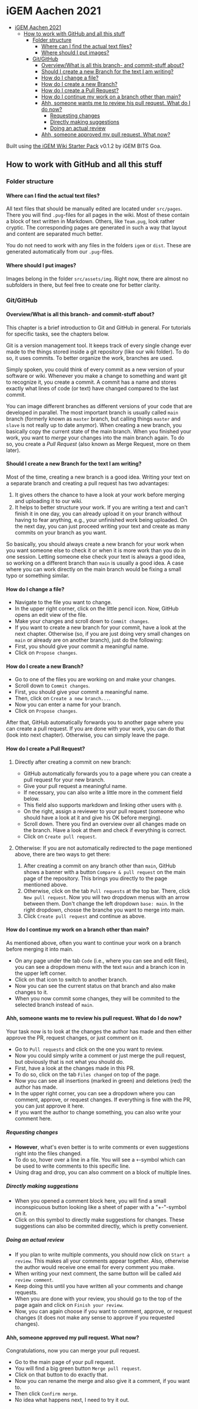 # iGEM Aachen 2021 

- [iGEM Aachen 2021](#igem-aachen-2021)
  - [How to work with GitHub and all this stuff](#how-to-work-with-github-and-all-this-stuff)
    - [Folder structure](#folder-structure)
      - [Where can I find the actual text files?](#where-can-i-find-the-actual-text-files)
      - [Where should I put images?](#where-should-i-put-images)
    - [Git/GitHub](#gitgithub)
      - [Overview/What is all this branch- and commit-stuff about?](#overviewwhat-is-all-this-branch--and-commit-stuff-about)
      - [Should I create a new Branch for the text I am writing?](#should-i-create-a-new-branch-for-the-text-i-am-writing)
      - [How do I change a file?](#how-do-i-change-a-file)
      - [How do I create a new Branch?](#how-do-i-create-a-new-branch)
      - [How do I create a Pull Request?](#how-do-i-create-a-pull-request)
      - [How do I continue my work on a branch other than main?](#how-do-i-continue-my-work-on-a-branch-other-than-main)
      - [Ahh, someone wants me to review his pull request. What do I do now?](#ahh-someone-wants-me-to-review-his-pull-request-what-do-i-do-now)
        - [Requesting changes](#requesting-changes)
        - [Directly making suggestions](#directly-making-suggestions)
        - [Doing an actual review](#doing-an-actual-review)
      - [Ahh, someone approved my pull request. What now?](#ahh-someone-approved-my-pull-request-what-now)

Built using [the iGEM Wiki Starter Pack](https://igem-wiki-starter.readthedocs.io) v0.1.2 by iGEM BITS Goa.

## How to work with GitHub and all this stuff

### Folder structure

#### Where can I find the actual text files?

All text files that should be manually edited are located under `src/pages`.
There you will find `.pug`-files for all pages in the wiki.
Most of these contain a block of text written in Markdown.
Others, like `Team.pug`, look rather cryptic.
The corresponding pages are generated in such a way that layout and content are separated much better.

You do not need to work with any files in the folders `igem` or `dist`.
These are generated automatically from our `.pug`-files.

#### Where should I put images?

Images belong in the folder `src/assets/img`.
Right now, there are almost no subfolders in there, but feel free to create one for better clarity.

### Git/GitHub

#### Overview/What is all this branch- and commit-stuff about?

This chapter is a brief introduction to Git and GitHub in general.
For tutorials for specific tasks, see the chapters below.

Git is a version management tool.
It keeps track of every single change ever made to the things stored inside a git repository (like our wiki folder).
To do so, it uses commits.
To better organize the work, branches are used.

Simply spoken, you could think of every commit as a new version of your software or wiki.
Whenever you make a change to something and want git to recognize it, you create a commit.
A commit has a name and stores exactly what lines of code (or text) have changed compared to the last commit.

You can image different branches as different versions of your code that are developed in parallel.
The most important branch is usually called `main` branch (formerly known as `master` branch, but calling things `master` and `slave` is not really up to date anymor).
When creating a new branch, you basically copy the current state of the main branch.
When you finished your work, you want to *merge* your changes into the main branch again.
To do so, you create a *Pull Request* (also known as Merge Request, more on them later).

#### Should I create a new Branch for the text I am writing?

Most of the time, creating a new branch is a good idea.
Writing your text on a separate branch and creating a pull request has two advantages:

1. It gives others the chance to have a look at your work before merging and uploading it to our wiki.
2. It helps to better structure your work.
   If you are writing a text and can't finish it in one day, you can already upload it on your branch without having to fear anything, e.g., your unfinished work being uploaded.
   On the next day, you can just proceed writing your text and create as many commits on your branch as you want.

So basically, you should always create a new branch for your work when you want someone else to check it or when it is more work than you do in one session.
Letting someone else check your text is always a good idea, so working on a different branch than `main` is usually a good idea.
A case where you can work directly on the main branch would be fixing a small typo or something similar.

#### How do I change a file?

- Navigate to the file you want to change.
- In the upper right corner, click on the little pencil icon.
  Now, GitHub opens an edit view of the file.
- Make your changes and scroll down to `Commit changes`.
- If you want to create a new branch for your commit, have a look at the next chapter.
  Otherwise (so, if you are just doing very small changes on `main` or already are on another branch), just do the following:
- First, you should give your commit a meaningful name.
- Click on `Propose changes`.

#### How do I create a new Branch?

- Go to one of the files you are working on and make your changes.
- Scroll down to `Commit changes`.
- First, you should give your commit a meaningful name.
- Then, click on `Create a new branch...`.
- Now you can enter a name for your branch.
- Click on `Propose changes`.

After that, GitHub automatically forwards you to another page where you can create a pull request.
If you are done with your work, you can do that (look into next chapter).
Otherwise, you can simply leave the page.

#### How do I create a Pull Request?

1. Directly after creating a commit on new branch:
   - GitHub automatically forwards you to a page where you can create a pull request for your new branch.
   - Give your pull request a meaningful name.
   - If necessary, you can also write a little more in the comment field below.
   - This field also supports markdown and linking other users with `@`.
   - On the right, assign a reviewer to your pull request (someone who should have a look at it and give his OK before merging).
   - Scroll down.
     There you find an overview over all changes made on the branch.
     Have a look at them and check if everything is correct.
   - Click on `Create pull request`.

2. Otherwise: If you are not automatically redirected to the page mentioned above, there are two ways to get there:
   1. After creating a commit on any branch other than `main`, GitHub shows a banner with a button `Compare & pull request` on the main page of the repository.
      This brings you directly to the page mentioned above.
   2. Otherwise, click on the tab `Pull requests` at the top bar.
      There, click `New pull request`.
      Now you will two dropdown menus with an arrow between them.
      Don't change the left dropdown `base: main`.
      In the right dropdown, chosse the branche you want to merge into main.
   3. Click `Create pull request` and continue as above.

#### How do I continue my work on a branch other than main?

As mentioned above, often you want to continue your work on a branch before merging it into main.

- On any page under the tab `Code` (i.e., where you can see and edit files), you can see a dropdown menu with the text `main` and a branch icon in the upper left corner.
- Click on that icon to switch to another branch.
- Now you can see the current status on that branch and also make changes to it.
- When you now commit some changes, they will be commited to the selected branch instead of `main`.

#### Ahh, someone wants me to review his pull request. What do I do now?

Your task now is to look at the changes the author has made and then either approve the PR, request changes, or just comment on it.

- Go to `Pull requests` and click on the one you want to review.
- Now you could simply write a comment or just merge the pull request, but obviously that is not what you should do.
- First, have a look at the changes made in this PR.
- To do so, click on the tab `Files changed` on top of the page.
- Now you can see all insertions (marked in green) and deletions (red) the author has made.
- In the upper right corner, you can see a dropdown where you can comment, approve, or request changes.
  If everything is fine with the PR, you can just approve it here.
- If you want the author to change something, you can also write your comment here.

##### Requesting changes

- **However**, what's even better is to write comments or even suggestions right into the files changed.
- To do so, hover over a line in a file.
  You will see a `+`-symbol which can be used to write comments to this specific line.
- Using drag and drop, you can also comment on a block of multiple lines.

##### Directly making suggestions

- When you opened a comment block here, you will find a small inconspicuous button looking like a sheet of paper with a "+-"-symbol on it.
- Click on this symbol to directly make suggestions for changes.
  These suggestions can also be commited directly, which is pretty convenient.

##### Doing an actual review

- If you plan to write multiple comments, you should now click on `Start a review`.
  This makes all your comments appear together.
  Also, otherwise the author would receive one email for every comment you make.
- When writing your next comment, the same button will be called `Add review comment`.
- Keep doing this until you have written all your comments and change requests.
- When you are done with your review, you should go to the top of the page again and click on `Finish your review`.
- Now, you can again choose if you want to comment, approve, or request changes (it does not make any sense to approve if you requested changes).

#### Ahh, someone approved my pull request. What now?

Congratulations, now you can merge your pull request.

- Go to the main page of your pull request.
- You will find a big green button `Merge pull request`.
- Click on that button to do exactly that.
- Now you can rename the merge and also give it a comment, if you want to.
- Then click `Confirm merge`.
- No idea what happens next, I need to try it out.
